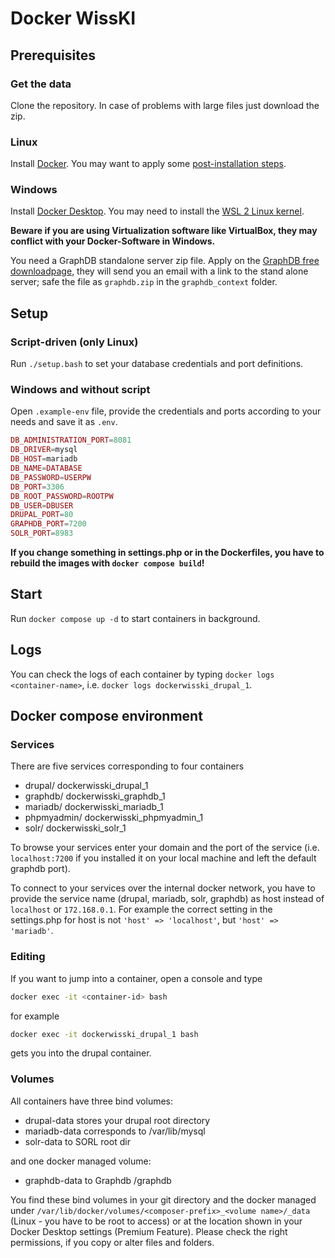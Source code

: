 # Docker WissKI

## Prerequisites

### Get the data
Clone the repository. In case of problems with large files just download the zip.

### Linux
Install [Docker](https://docs.docker.com/get-docker/). You may want to apply some [post-installation steps](https://docs.docker.com/engine/install/linux-postinstall/). 

### Windows
Install [Docker Desktop](https://docs.docker.com/get-docker/). You may need to install the [WSL 2 Linux kernel](https://docs.microsoft.com/de-de/windows/wsl/install-win10).  

**Beware if you are using Virtualization software like VirtualBox, they may conflict with your Docker-Software in Windows.**

You need a GraphDB standalone server zip file. Apply on the [GraphDB free downloadpage](https://www.ontotext.com/products/graphdb/graphdb-free/), they will send you an email with a link to the stand alone server; safe the file as `graphdb.zip` in the `graphdb_context` folder. 

## Setup
### Script-driven (only Linux)
Run `./setup.bash` to set your database credentials and port definitions.
### Windows and without script
Open `.example-env` file, provide the credentials and ports according to your needs and save it as `.env`.
~~~php
DB_ADMINISTRATION_PORT=8081
DB_DRIVER=mysql
DB_HOST=mariadb
DB_NAME=DATABASE
DB_PASSWORD=USERPW
DB_PORT=3306
DB_ROOT_PASSWORD=ROOTPW
DB_USER=DBUSER
DRUPAL_PORT=80
GRAPHDB_PORT=7200
SOLR_PORT=8983
 ~~~

**If you change something in settings.php or in the Dockerfiles, you have to rebuild the images with `docker compose build`!**
## Start
Run `docker compose up -d` to start containers in background.

## Logs
You can check the logs of each container by typing `docker logs <container-name>`, i.e. `docker logs dockerwisski_drupal_1`.

## Docker compose environment

### Services
There are five services corresponding to four containers
- drupal/ dockerwisski_drupal_1
- graphdb/ dockerwisski_graphdb_1
- mariadb/ dockerwisski_mariadb_1
- phpmyadmin/ dockerwisski_phpmyadmin_1
- solr/ dockerwisski_solr_1

To browse your services enter your domain and the port of the service (i.e. `localhost:7200` if you installed it on your local machine and left the default graphdb port).

To connect to your services over the internal docker network, you have to provide the service name (drupal, mariadb, solr, graphdb) as host instead of `localhost` or `172.168.0.1`. For example the correct setting in the settings.php for host is not  `'host' => 'localhost'`, but  `'host' => 'mariadb'`. 

### Editing
If you want to jump into a container, open a console and type
~~~bash
docker exec -it <container-id> bash
~~~
for example 
~~~bash
docker exec -it dockerwisski_drupal_1 bash
~~~
gets you into the drupal container.

### Volumes
All containers have three bind volumes:
- drupal-data stores your drupal root directory
- mariadb-data corresponds to /var/lib/mysql
- solr-data to SORL root dir

and one docker managed volume:
- graphdb-data to Graphdb /graphdb

You find these bind volumes in your git directory and the docker managed under `/var/lib/docker/volumes/<composer-prefix>_<volume name>/_data` (Linux - you have to be root to access) or at the location shown in your Docker Desktop settings (Premium Feature). Please check the right permissions, if you copy or alter files and folders.

